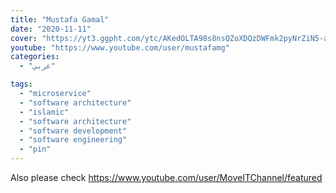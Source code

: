 ```yaml
---
title: "Mustafa Gamal"
date: "2020-11-11"
cover: "https://yt3.ggpht.com/ytc/AKedOLTA98s8nsQZoXDQzDWFmk2pyNrZiN5-aR0jJTlXOg=s88-c-k-c0x00ffffff-no-rj"
youtube: "https://www.youtube.com/user/mustafamg"
categories:
  - "عربي"

tags:
  - "microservice"
  - "software architecture"
  - "islamic"
  - "software architecture"
  - "software development"
  - "software engineering"
  - "pin"
---
```


Also please check https://www.youtube.com/user/MoveITChannel/featured
